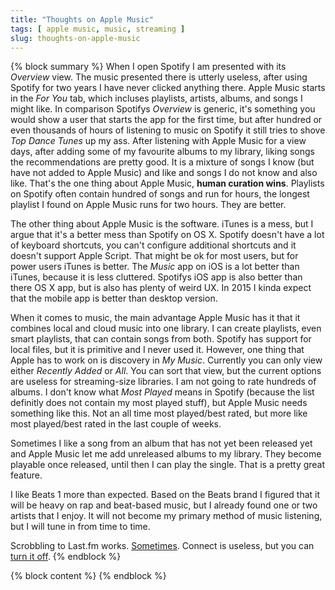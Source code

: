 ```yaml
---
title: "Thoughts on Apple Music"
tags: [ apple music, music, streaming ]
slug: thoughts-on-apple-music
---
```

{% block summary %}
When I open Spotify I am presented with its *Overview* view. The music presented there is utterly useless, after using Spotify for two years I have never clicked anything there. Apple Music starts in the *For You* tab, which incluses playlists, artists, albums, and songs I might like. In comparison Spotifys *Overview* is generic, it's something you would show a user that starts the app for the first time, but after hundred or even thousands of hours of listening to music on Spotify it still tries to shove *Top Dance Tunes* up my ass. After listening with Apple Music for a view days, after adding some of my favourite albums to my library, liking songs the recommendations are pretty good. It is a mixture of songs I know (but have not added to Apple Music) and like and songs I do not know and also like. That's the one thing about Apple Music, **human curation wins**. Playlists on Spotify often contain hundred of songs and run for hours, the longest playlist I found on Apple Music runs for two hours. They are better.

The other thing about Apple Music is the software. iTunes is a mess, but I argue that it's a better mess than Spotify on OS X. Spotify doesn't have a lot of keyboard shortcuts, you can't configure additional shortcuts and it doesn't support Apple Script. That might be ok for most users, but for power users iTunes is better. The *Music* app on iOS is a lot better than iTunes, because it is less cluttered. Spotifys iOS app is also better than there OS X app, but is also has plenty of weird UX. In 2015 I kinda expect that the mobile app is better than desktop version.

When it comes to music, the main advantage Apple Music has it that it combines local and cloud music into one library. I can create playlists, even smart playlists, that can contain songs from both. Spotify has support for local files, but it is primitive and I never used it. However, one thing that Apple has to work on is discovery in *My Music*. Currently you can only view either *Recently Added* or *All*. You can sort that view, but the current options are useless for streaming-size libraries. I am not going to rate hundreds of albums. I don't know what *Most Played* means in Spotify (because the list definitly does not contain my most played stuff), but Apple Music needs something like this. Not an all time most played/best rated, but more like most played/best rated in the last couple of weeks.

Sometimes I like a song from an album that has not yet been released yet and Apple Music let me add unreleased albums to my library. They become playable once released, until then I can play the single. That is a pretty great feature.

I like Beats 1 more than expected. Based on the Beats brand I figured that it will be heavy on rap and beat-based music, but I already found one or two artists that I enjoy. It will not become my primary method of music listening, but I will tune in from time to time.

Scrobbling to Last.fm works. [Sometimes](https://florian.ec/articles/apple-music-last-fm-scrobbling/). Connect is useless, but you can [turn it off](http://www.macworld.com/article/2943254/turning-off-connect-makes-apple-music-better.html).
{% endblock %}

{% block content %}
{% endblock %}
